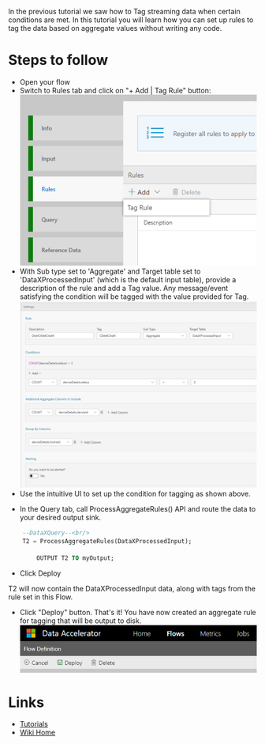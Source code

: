 In the previous tutorial we saw how to Tag streaming data when certain conditions are met. In this tutorial you will learn how you can set up rules to tag the data based on aggregate values without writing any code. 

# Steps to follow 
* Open your flow 
* Switch to Rules tab and click on "+ Add | Tag Rule" button: <br/>
 ![New Rule](./tutorials/images/newtagrule.PNG)<br/>
* With Sub type set to 'Aggregate' and Target table set to 'DataXProcessedInput' (which is the default input table), provide a description of the rule and add a Tag value. Any message/event satisfying the condition will be tagged with the value provided for Tag. <br/>
 ![New Rule](./tutorials/images/aggrule.PNG)<br/>
* Use the intuitive UI to set up the condition for tagging as shown above. 
- In the Query tab, call ProcessAggregateRules() API and route the data to your desired output sink.

```sql
	--DataXQuery--<br/>
	T2 = ProcessAggregateRules(DataXProcessedInput);

        OUTPUT T2 TO myOutput;
```

 - Click Deploy

T2 will now contain the DataXProcessedInput data, along with tags from the rule set in this Flow.

* Click "Deploy" button. That's it! You have now created an aggregate rule for tagging that will be output to disk.  <br/>
 ![Deploy](./tutorials/images/Deploy.PNG)

# Links
* [Tutorials](Tutorials)
* [Wiki Home](Home) 